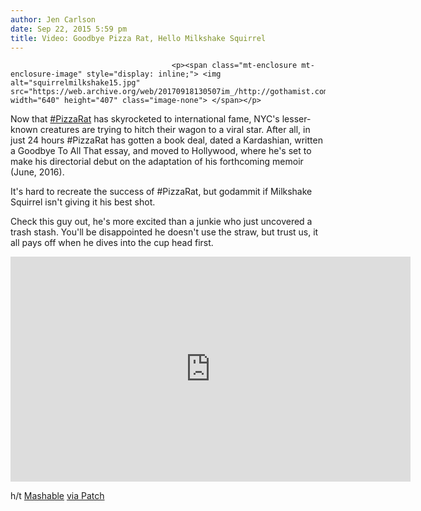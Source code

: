 ```yaml
---
author: Jen Carlson
date: Sep 22, 2015 5:59 pm
title: Video: Goodbye Pizza Rat, Hello Milkshake Squirrel
---
```


	
										<p><span class="mt-enclosure mt-enclosure-image" style="display: inline;"> <img alt="squirrelmilkshake15.jpg" src="https://web.archive.org/web/20170918130507im_/http://gothamist.com/attachments/arts_jen/squirrelmilkshake15.jpg" width="640" height="407" class="image-none"> </span></p>

<p>Now that <a href="https://web.archive.org/web/20170918130507/http://gothamist.com/tags/pizzarat">#PizzaRat</a> has skyrocketed to international fame, NYC&apos;s lesser-known creatures are trying to hitch their wagon to a viral star. After all, in just 24 hours #PizzaRat has gotten a book deal, dated a Kardashian, written a Goodbye To All That essay, and moved to Hollywood, where he&apos;s set to make his directorial debut on the adaptation of his forthcoming memoir (June, 2016). </p>

<p>It&apos;s hard to recreate the success of #PizzaRat, but godammit if Milkshake Squirrel isn&apos;t giving it his best shot. </p>

<p>Check this guy out, he&apos;s more excited than a junkie who just uncovered a trash stash. You&apos;ll be disappointed he doesn&apos;t use the straw, but trust us, it all pays off when he dives into the cup head first. </p>

<p><iframe width="640" height="360" src="https://web.archive.org/web/20170918130507if_/https://www.youtube.com/embed/dWty5htEmeA" frameborder="0" allowfullscreen></iframe></p>

<p>h/t <a href="https://web.archive.org/web/20170918130507/http://mashable.com/2015/09/22/milkshake-squirrel/#m56rplsMckkC">Mashable</a> <a href="https://web.archive.org/web/20170918130507/http://patch.com/new-york/bed-stuy/milkshake-squirrel-pizza-rat-sequel-new-york-deserves-0">via Patch</a></p>					
										
									
				